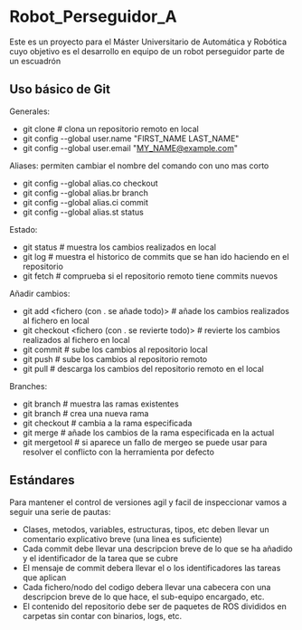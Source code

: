 # Robot_Perseguidor_A
Este es un proyecto para el Máster Universitario de Automática y Robótica cuyo objetivo es el desarrollo en equipo de un robot perseguidor parte de un escuadrón

## Uso básico de Git
Generales:
* git clone <repositorio> # clona un repositorio remoto en local
* git config --global user.name "FIRST_NAME LAST_NAME"
* git config --global user.email "MY_NAME@example.com"

Aliases: permiten cambiar el nombre del comando con uno mas corto 
* git config --global alias.co checkout
* git config --global alias.br branch
* git config --global alias.ci commit
* git config --global alias.st status

Estado:
* git status # muestra los cambios realizados en local
* git log # muestra el historico de commits que se han ido haciendo en el repositorio
* git fetch # comprueba si el repositorio remoto tiene commits nuevos

Añadir cambios:
* git add <fichero (con . se añade todo)> # añade los cambios realizados al fichero en local
* git checkout <fichero (con . se revierte todo)> # revierte los cambios realizados al fichero en local
* git commit # sube los cambios al repositorio local
* git push # sube los cambios al repositorio remoto
* git pull # descarga los cambios del repositorio remoto en el local

Branches:
* git branch # muestra las ramas existentes
* git branch <nombre de rama nueva> # crea una nueva rama
* git checkout <rama> # cambia a la rama especificada
* git merge <rama> # añade los cambios de la rama especificada en la actual
* git mergetool # si aparece un fallo de mergeo se puede usar para resolver el conflicto con la herramienta por defecto

## Estándares
Para mantener el control de versiones agil y facil de inspeccionar vamos a seguir una serie de pautas:
* Clases, metodos, variables, estructuras, tipos, etc deben llevar un comentario explicativo breve (una linea es suficiente)
* Cada commit debe llevar una descripcion breve de lo que se ha añadido y el identificador de la tarea que se cubre
* El mensaje de commit debera llevar el o los identificadores las tareas que aplican
* Cada fichero/nodo del codigo debera llevar una cabecera con una descripcion breve de lo que hace, el sub-equipo encargado, etc.
* El contenido del repositorio debe ser de paquetes de ROS divididos en carpetas sin contar con binarios, logs, etc.



